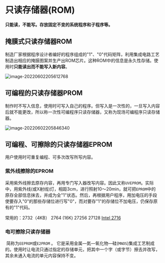 # 只读存储器(ROM)

   **只能读，不能写。存放固定不变的系统程序和子程序等。**

## 掩膜式只读存储器ROM

​    制造厂家根据程序设计者编好的程序组成的"1"、"0"代码矩阵，利用集成电路工艺制造出相应的掩膜图案并生产出ROM芯片。这种ROM中的信息是永久性存储。使用时**只能读出而不能写入新内容**。

![image-20220602205612768](D:/Data/typora/photo/image-20220602205612768.png)

## 可编程的只读存储器PROM

​	制作时不写入信息，使用时可写入自己的程序。但写入是一次性的，一旦写入内容后就不能更改，所以称一次性可编程序只读存储器，又称为现场可编程序只读存储器。

![image-20220602205846340](D:/Data/typora/photo/image-20220602205846340.png)

## 可编程、可擦除的只读存储器EPROM

用户使用时可重复编程、可多次改写所写内容。

### 紫外线擦除的EPROM

​        采用紫外线擦去原存内容，再用专门写入器改写内容。因此又称`UVEPROM`。实际中，用紫外线(或X射线)灯，相距3cm，进行照射10～20min，就可把`EPROM`中的原存全部信息抹去，并成为全"1"状态。然后，再根据用户程序，用加电压的手段使要存入"0"的那些存储位进行写"0"，而对要存"1"的存储位不加电压，仍保存原有的"1"代码。

常用的：2732（4KB）  2764 (16K)    27256    27128
                [Intel 2716]()

### 电可擦除只读存储器

​      简称为`EEPROM`或`E2PROM` 。
​      它是采用金属—氮—氧化物—硅(`MNOS`)集成工艺制成的。使用时让电流只通过指定的存储单元，把其中一个字（或字节）擦去并改写，其余未通入电流的单元内容保持不变。
